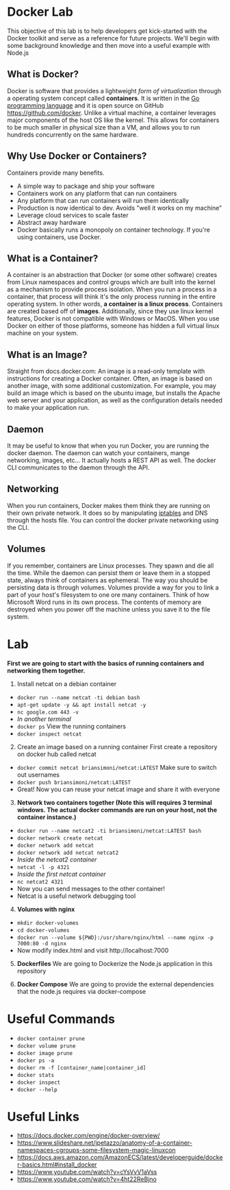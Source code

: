 # Docker Lab

This objective of this lab is to help developers get kick-started with the Docker toolkit and serve as a reference for future projects. We'll begin with some background knowledge and then move into a useful example with Node.js

## What is Docker?
Docker is software that provides a lightweight *form of virtualization* through a operating system concept called **containers**. It is written in the [Go programming language](https://golang.org/) and it is open source on GitHub https://github.com/docker. Unlike a virtual machine, a container leverages major components of the host OS like the kernel. This allows for containers to be much smaller in physical size than a VM, and allows you to run hundreds concurrently on the same hardware.

## Why Use Docker or Containers?
Containers provide many benefits.
* A simple way to package and ship your software
* Containers work on any platform that can run containers
* Any platform that can run containers will run them identically
* Production is now identical to dev. Avoids "well it works on my machine"
* Leverage cloud services to scale faster
* Abstract away hardware
* Docker basically runs a monopoly on container technology. If you're using containers, use Docker.

## What is a Container?
A container is an abstraction that Docker (or some other software) creates from Linux namespaces and control groups which are built into the kernel as a mechanism to provide process isolation. When you run a process in a container, that process will think it's the only process running in the entire operating system. In other words, **a container is a linux process**. Containers are created based off of **images**. Additionally, since they use linux kernel features, Docker is not compatible with Windows or MacOS. When you use Docker on either of those platforms, someone has hidden a full virtual linux machine on your system.

## What is an Image?
Straight from docs.docker.com: An image is a read-only template with instructions for creating a Docker container. Often, an image is based on another image, with some additional customization. For example, you may build an image which is based on the ubuntu image, but installs the Apache web server and your application, as well as the configuration details needed to make your application run.

## Daemon
It may be useful to know that when you run Docker, you are running the docker daemon. The daemon can watch your containers, mange networking, images, etc... It actually hosts a REST API as well. The docker CLI communicates to the daemon through the API.

## Networking
When you run containers, Docker makes them think they are running on their own private network. It does so by manipulating [iptables](https://linux.die.net/man/8/iptables) and DNS through the hosts file. You can control the docker private networking using the CLI.

## Volumes
If you remember, containers are Linux processes. They spawn and die all the time. While the daemon can persist them or leave them in a stopped state, always think of containers as ephemeral. The way you should be persisting data is through volumes. Volumes provide a way for you to link a part of your host's filesystem to one ore many containers. Think of how Microsoft Word runs in its own process. The contents of memory are destroyed when you power off the machine unless you save it to the file system. 


# Lab
**First we are going to start with the basics of running containers and networking them together.**
1. Install netcat on a debian container
* `docker run --name netcat -ti debian bash`
* `apt-get update -y && apt install netcat -y`
* `nc google.com 443 -v`
* *In another terminal*
* `docker ps` View the running containers
* `docker inspect netcat`

2. Create an image based on a running container
First create a repository on docker hub called netcat
* `docker commit netcat briansimoni/netcat:LATEST` Make sure to switch out usernames
* `docker push briansimoni/netcat:LATEST`
* Great! Now you can reuse your netcat image and share it with everyone

3. **Network two containers together (Note this will requires 3 terminal windows. The actual docker commands are run on your host, not the container instance.)**
* `docker run --name netcat2 -ti briansimoni/netcat:LATEST bash`
* `docker network create netcat`
* `docker network add netcat`
* `docker network add netcat netcat2`
* *Inside the netcat2 container*
* `netcat -l -p 4321`
* *Inside the first netcat container*
* `nc netcat2 4321`
* Now you can send messages to the other container!
* Netcat is a useful network debugging tool

4. **Volumes with nginx**
* `mkdir docker-volumes`
* `cd docker-volumes`
* `docker run --volume ${PWD}:/usr/share/nginx/html --name nginx -p 7000:80 -d nginx`
* Now modify index.html and visit http://localhost:7000

5. **Dockerfiles**
We are going to Dockerize the Node.js application in this repository

6. **Docker Compose**
We are going to provide the external dependencies that the node.js requires via docker-compose

# Useful Commands
* `docker container prune`
* `docker volume prune`
* `docker image prune`
* `docker ps -a`
* `docker rm -f [container_name|container_id]`
* `docker stats`
* `docker inspect`
* `docker --help`

# Useful Links
* https://docs.docker.com/engine/docker-overview/
* https://www.slideshare.net/jpetazzo/anatomy-of-a-container-namespaces-cgroups-some-filesystem-magic-linuxcon
* https://docs.aws.amazon.com/AmazonECS/latest/developerguide/docker-basics.html#install_docker
* https://www.youtube.com/watch?v=cYsVvV1aVss
* https://www.youtube.com/watch?v=4ht22ReBjno

